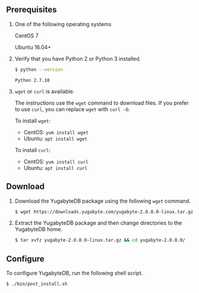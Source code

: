 ## Prerequisites

1. One of the following operating systems

    <i class="icon-centos"></i> CentOS 7

    <i class="icon-ubuntu"></i> Ubuntu 16.04+

2. Verify that you have Python 2 or Python 3 installed.

    ```sh
    $ python --version
    ```

    ```
    Python 2.7.10
    ```

3. `wget` or `curl` is available.

    The instructions use the `wget` command to download files. If you prefer to use `curl`, you can replace `wget` with `curl -O`.

    To install `wget`:

    - CentOS: `yum install wget`
    - Ubuntu: `apt install wget`

    To install `curl`:

    - CentOS: `yum install curl`
    - Ubuntu: `apt install curl`

## Download

1. Download the YugabyteDB package using the following `wget` command.

    ```sh
    $ wget https://downloads.yugabyte.com/yugabyte-2.0.8.0-linux.tar.gz
    ```

2. Extract the YugabyteDB package and then change directories to the YugabyteDB home.

    ```sh
    $ tar xvfz yugabyte-2.0.8.0-linux.tar.gz && cd yugabyte-2.0.8.0/
    ```

## Configure

To configure YugabyteDB, run the following shell script.

```sh
$ ./bin/post_install.sh
```
